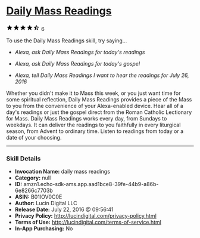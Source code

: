 # [Daily Mass Readings](http://alexa.amazon.com/#skills/amzn1.echo-sdk-ams.app.aad1bce8-39fe-44b9-a86b-6e8266c7703b)
![4.2 stars](../../images/ic_star_black_18dp_1x.png)![4.2 stars](../../images/ic_star_black_18dp_1x.png)![4.2 stars](../../images/ic_star_black_18dp_1x.png)![4.2 stars](../../images/ic_star_black_18dp_1x.png)![4.2 stars](../../images/ic_star_half_black_18dp_1x.png) 6

To use the Daily Mass Readings skill, try saying...

* *Alexa, ask Daily Mass Readings for today's readings*

* *Alexa, ask Daily Mass Readings for today's gospel*

* *Alexa, tell Daily Mass Readings I want to hear the readings for July 26, 2016*

Whether you didn't make it to Mass this week, or you just want time for some spiritual reflection, Daily Mass Readings provides a piece of the Mass to you from the convenience of your Alexa-enabled device. Hear all of a day's readings or just the gospel direct from the Roman Catholic Lectionary for Mass. Daily Mass Readings works every day, from Sundays to weekdays. It can deliver the readings to you faithfully in every liturgical season, from Advent to ordinary time. Listen to readings from today or a date of your choosing.

***

### Skill Details

* **Invocation Name:** daily mass readings
* **Category:** null
* **ID:** amzn1.echo-sdk-ams.app.aad1bce8-39fe-44b9-a86b-6e8266c7703b
* **ASIN:** B01IOV0C0E
* **Author:** Lucin Digital LLC
* **Release Date:** July 22, 2016 @ 09:56:41
* **Privacy Policy:** http://lucindigital.com/privacy-policy.html
* **Terms of Use:** http://lucindigital.com/terms-of-service.html
* **In-App Purchasing:** No
